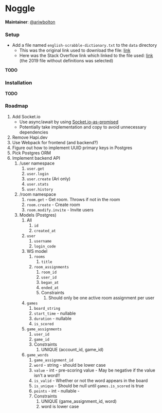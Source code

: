 # Noggle

**Maintainer**: [@ariwbolton](https://github.com/ariwbolton)

### Setup

- Add a file named `english-scrabble-dictionary.txt` to the `data` directory
  - This was the original link used to download the file: [link](https://drive.google.com/file/d/1XIFdZukAcDRiDIOgR_rHpICrrgJbLBxV/view)
  - Here was the Stack Overflow link which linked to the file used: [link](https://boardgames.stackexchange.com/questions/38366/latest-collins-scrabble-words-list-in-text-file) (the 2019 file without definitions was selected)

**TODO**

### Installation

**TODO**

### Roadmap

1. Add Socket.io
    - Use async/await by using [Socket.io-as-promised](https://www.npmjs.com/package/socket.io-as-promised)
    - Potentially take implementation and copy to avoid unnecessary dependencies
1. Remove Hapi.dev
1. Use Webpack for frontend (and backend?)
1. Figure out how to implement UUID primary keys in Postgres
1. Pick Postgres ORM
1. Implement backend API
    1. /user namespace
        1. `user.get`
        1. `user.login`
        1. `user.create` (Ari only)
        1. `user.stats`
        1. `user.history`
    1. /room namespace
        1. `room.get` - Get room. Throws if not in the room
        1. `room.create` - Create room
        1. `room.modify.invite` - Invite users
    1. Models (Postgres)
        1. All
            1. `id`
            1. `created_at`
        1. `user`
            1. `username`
            1. `login_code`
        1. WS model
            1. `rooms`
                1. `title`
            1. `room_assignments`
                1. `room_id`
                1. `user_id`
                1. `began_at`
                1. `ended_at`
                1. Constraints
                    1. Should only be one active room assignment per user
        1. `games`
            1. `board_string`
            1. `start_time` - nullable
            1. `duration` - nullable
            1. `is_scored`
        1. `game_assignments`
            1. `user_id`
            1. `game_id`
            1. Constraints
                1. UNIQUE (account_id, game_id)
        1. `game_words`
            1. `game_assignment_id`
            1. `word` - string - should be lower case
            1. `value` - int - pre-scoring value - May be negative if the value isn't a word!!
            1. `is_valid` - Whether or not the word appears in the board
            1. `is_unique` - Should be null until `games.is_scored` is true
            1. `points` - int - nullable -
            1. Constraints
                1. UNIQUE (game_assignment_id, word)
                1. word is lower case

